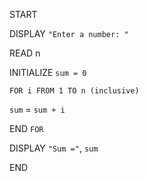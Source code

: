 START

DISPLAY `"Enter a number: "`

READ n

INITIALIZE `sum = 0`

`FOR i FROM 1 TO n (inclusive)`

`sum` = `sum + i`

END `FOR`

DISPLAY `"Sum ="`, `sum`

END
